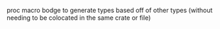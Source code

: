 proc macro bodge to generate types based off of other types (without needing to be colocated in the same crate or file)